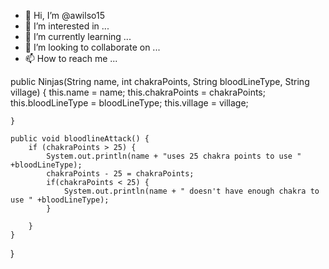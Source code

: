 - 👋 Hi, I’m @awilso15
- 👀 I’m interested in ...
- 🌱 I’m currently learning ...
- 💞️ I’m looking to collaborate on ...
- 📫 How to reach me ...

<!---
awilso15/awilso15 is a ✨ special ✨ repository because its `README.md` (this file) appears on your GitHub profile.
You can click the Preview link to take a look at your changes.
--->








 public Ninjas(String name, int chakraPoints, String bloodLineType, String village) {
        this.name = name;
        this.chakraPoints = chakraPoints;
        this.bloodLineType = bloodLineType;
        this.village = village;


    }

    public void bloodlineAttack() {
        if (chakraPoints > 25) {
            System.out.println(name + "uses 25 chakra points to use " +bloodLineType);
            chakraPoints - 25 = chakraPoints;
            if(chakraPoints < 25) {
                System.out.println(name + " doesn't have enough chakra to use " +bloodLineType);
            }

        }
    }
}
